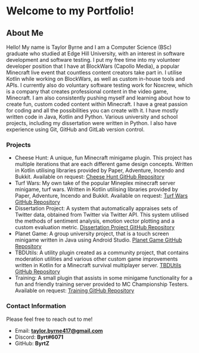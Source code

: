 # Welcome to my Portfolio!

## About Me
Hello! My name is Taylor Byrne and I am a Computer Science (BSc) graduate who studied at Edge Hill University, with an interest in software development and software testing. I put my free time into my volunteer developer position that I have at BlockWars (Capollo Media), a popular Minecraft live event that countless content creators take part in. I utilise Kotlin while working on BlockWars, as well as custom in-house tools and APIs. I currently also do voluntary software testing work for Noxcrew, which is a company that creates professional content in the video game, Minecraft. I am also consistently pushing myself and learning about how to create fun, custom coded content within Minecraft. I have a great passion for coding and all the possibilities you can create with it. I have mostly written code in Java, Kotlin and Python. Various university and school projects, including my dissertation were written in Python. I also have experience using Git, GitHub and GitLab version control.

### Projects
- Cheese Hunt: A unique, fun Minecraft minigame plugin. This project has multiple iterations that are each different game design concepts. Written in Kotlin utilising libraries provided by Paper, Adventure, Incendo and Bukkit. Available on request: [Cheese Hunt GitHub Repository](https://github.com/ByrtZ/CheeseHunt)
- Turf Wars: My own take of the popular Mineplex minecraft server minigame, turf wars. Written in Kotlin utilising libraries provided by Paper, Adventure, Incendo and Bukkit. Available on request: [Turf Wars GitHub Repository](https://github.com/ByrtZ/TurfWars)
- Dissertation Project: A system that automatically appraises sets of Twitter data, obtained from Twitter via Twitter API. This system utilised the methods of sentiment analysis, emotion vector plotting and a custom evaluation metric. [Dissertation Project GitHub Repository](https://github.com/ByrtZ/CIS3140_RDProject2023)
- Planet Game: A group university project, that is a touch screen minigame written in Java using Android Studio. [Planet Game GitHub Repository](https://github.com/ByrtZ/CIS2162-PlanetGame)
- TBDUtils: A utility plugin created as a community project, that contains moderation utilities and various other custom game improvements written in Kotlin for a Minecraft survival multiplayer server. [TBDUtils GitHub Repository](https://github.com/Hoi15A/TBDUtils)
- Training: A small plugin that assists in some minigame functionality for a fun and friendly training server provided to MC Championship Testers. Available on request: [Training GitHub Repository](https://github.com/ByrtZ/Training)


### Contact Information
Please feel free to reach out to me!
- Email: **taylor.byrne417@gmail.com**
- Discord: **Byrt#6071**
- GitHub: **ByrtZ**
